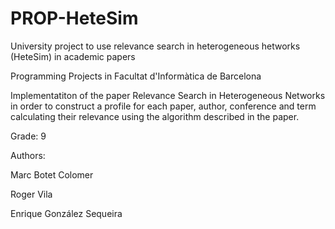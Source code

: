 # PROP-HeteSim
University project to use relevance search in heterogeneous hetworks (HeteSim) in academic papers

Programming Projects in Facultat d'Informàtica de Barcelona

Implementatiton of the paper Relevance Search in Heterogeneous Networks in order to construct a profile for each paper, author, conference and term calculating their relevance using the algorithm described in the paper.

Grade: 9

Authors:

Marc Botet Colomer

Roger Vila

Enrique González Sequeira
